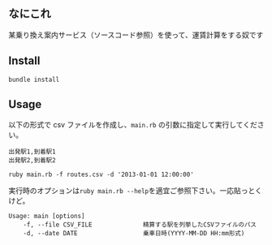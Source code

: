 なにこれ
---
某乗り換え案内サービス（ソースコード参照）を使って、運賃計算をする奴です

Install
---
`bundle install`

Usage
---
以下の形式で csv ファイルを作成し、`main.rb` の引数に指定して実行してください。

```
出発駅1,到着駅1
出発駅2,到着駅2
```

`ruby main.rb -f routes.csv -d '2013-01-01 12:00:00'`


実行時のオプションは`ruby main.rb --help`を適宜ご参照下さい。一応貼っとくけど。

```
Usage: main [options]
    -f, --file CSV_FILE              精算する駅を列挙したCSVファイルのパス
    -d, --date DATE                  乗車日時(YYYY-MM-DD HH:mm形式)
```
